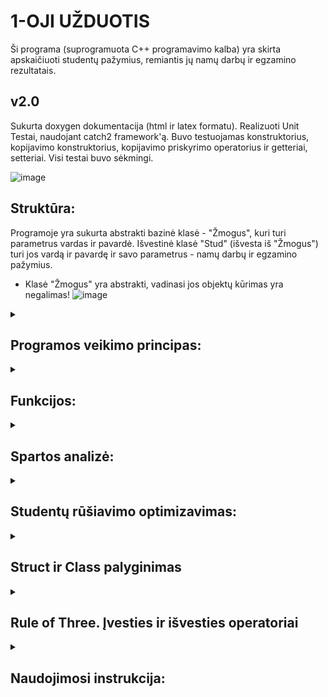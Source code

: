 <B> <h1> 1-OJI UŽDUOTIS </B> </h1>

Ši programa (suprogramuota C++ programavimo kalba) yra skirta apskaičiuoti studentų pažymius, remiantis jų namų darbų ir egzamino rezultatais.

<h2>
   <b>
      v2.0
   </b>
</h2>

Sukurta doxygen dokumentacija (html ir latex formatu).
Realizuoti Unit Testai, naudojant catch2 framework'ą. Buvo testuojamas konstruktorius, kopijavimo konstruktorius, kopijavimo priskyrimo operatorius ir getteriai, setteriai. Visi testai buvo sėkmingi.

![image](https://github.com/user-attachments/assets/40fdb6e1-5480-44fb-bfd9-8052c9693a9d)

<h2>
   <b>
      Struktūra:
   </b>
</h2>
Programoje yra sukurta abstrakti bazinė klasė - "Žmogus", kuri turi parametrus vardas ir pavardė. Išvestinė klasė "Stud" (išvesta iš "Žmogus") turi jos vardą ir pavardę ir savo parametrus - namų darbų ir egzamino pažymius.

* Klasė "Žmogus" yra abstrakti, vadinasi jos objektų kūrimas yra negalimas!
![image](https://github.com/user-attachments/assets/a93fbd6e-ca47-4508-b01e-496a0e28b065)


<details>
   <summary> <B> <h2> Programos veikimo principas:</B> </h2>
</summary>
1. Programa leidžia vartotojui pasirinkti, ar duomenys bus suvedami ranka, sugeneruojami atsitiktinai ar nuskaitomi iš failo. Duomenys - vardas, pavardė, namų darbų pažymys, egzamino pažymys.
   
   a) pasirinkus duomenis suvesti ranka prašoma nurodyti studentų ir namų darbų skaičių, tada vartotojas viską suveda pats;
   
   b) pasirinkus duomenis generuoti atsitiktinai, prašoma nurodyti studentų ir namų darbų skaičių, vartotojas suveda tik vardus ir pavardes, pažymiai             generuojami atsitiktinai;
   
   c) pasirinkus duomenis nuskaityti iš failo paprašoma suvesti failo pavadinimą;
3. Paklausiama, ar galutinio pažymio skaičiavimui norima naudoti namų darbų vidurkį ar medianą, tada atsižvelgiant į pasirinkimą apskaičiuojamas galutinis pažymis remiantis formule - 0.4×nd+0.6×egzaminas.
4. Paklausiama, ar vartotojas nori surūšiuoti studentų duomenis pagal vardą arba pavardę.
5. Duomenys yra išvedami, paklausus vartotojo, kaip juos nori išvesti - spausdinti terminale, įvesti į vieną failą ar suskirtyti studentus į "šaunuolius" ir "nevykelius" ir išvesti juos į du atskirus failus.
6. Išvedus duomenis programos veikimas baigiamas.
</details>

<details>
<summary> <B> <h2> Funkcijos:</B> </h2>
</summary>
   
   1. ndVidurkis(): apskaičiuoja namų darbų pažymių vidurkį.
2. ndMediana(): apskaičiuoja namų darbų pažymių medianą.
3. galutinis(): apskaičiuoja galutinį pažymį.
4. ivestiDuomenisRanka(): leidžia įvesti duomenis rankiniu būdu.
5. atsitiktiniaiPazymiai(): sugeneruoja atsitiktinius pažymius.
6. nuskaitytiFaila(): nuskaito duomenis iš failo.
7. spausdinti(): atspausdina studentų duomenis lentelėje (vardas, pavarde, galutinis).
8. isvestiFaila(): nuskaityti/suvesti duomenys išvedami į tekstinį failą.
9. generuotiFailus(): generuoja failus su atsitikitiniais duomenimis
10. paskirtytiStud(): isskirsto studentus pagal ju galutinį pažymį.
11. valymas(): atlaisvinama atmintis.
</details>

<details> <summary> <b> <h2> Spartos analizė: </b> </h4> </summary>

*Testavimo sistemos parametrai:*

CPU: 11th Gen Intel(R) Core(TM) i5-11300H

RAM: 8 GB

SSD: 475 GB

**Buvo atlikta programos spartos analizė penkiems skirtingiems sugeneruotiems failams (1000, 10000, 100000, 1000000, 10000000 įrašų):**
Visiems testavimams buvo pasirinktas galutinio pažymio skaičiavimas pagal *vidurkį* ir studentų rūšiavimas pagal *vardą*.
<details>
   <summary>
      <h3>
         Failų generavimo spartos analizė:
      </h3>
   </summary>
   
   ![image](https://github.com/user-attachments/assets/9b2335aa-042f-4e74-b613-a236f5905c81)
   ![image](https://github.com/user-attachments/assets/0d33a0b8-eab8-456f-b48b-06ab340990c4)
   ![image](https://github.com/user-attachments/assets/4fc01a72-447a-45f0-837c-71a21c1c6dce)
   ![image](https://github.com/user-attachments/assets/5525eee9-ce1e-417d-aeca-c6e2083b8a2a)
   ![image](https://github.com/user-attachments/assets/4addd01f-46b5-4600-9175-55a7e5564142)
</details>

<details>
   <summary>
      <h3>
         Failų testavimas (vektoriaus tipo konteinerio): 
      </h3>
   </summary>   
   
1000 įrašų spartos analizė:

![image](https://github.com/user-attachments/assets/fa562570-3a6a-4dd8-aba3-fe602a704517)

10000 įrašų spartos analizė:

![image](https://github.com/user-attachments/assets/6d633d3f-ecc5-49d8-87ef-6751f9e6764b)

100000 įrašų spartos analizė:

![image](https://github.com/user-attachments/assets/03ff09b3-f831-4c04-a3ed-b34af6a21192)

1000000 įrašų spartos analizė:

![image](https://github.com/user-attachments/assets/d17c1d3a-8584-4934-8229-dc4a25df9cf0)

10000000 įrašų spartos analizė:

![image](https://github.com/user-attachments/assets/2f8186ad-2641-4633-b1ea-7f152ad4a328)

</details>

<details>
   <summary>
      <h3>
         Failų testavimas (list tipo konteinerio):
      </h3>
   </summary>
   
   1000 įrašų spartos analizė:
   
   ![image](https://github.com/user-attachments/assets/111c876a-6bf1-4f39-af69-4eba2bc4a008)

   10000 įrašų spartos analizė:

   ![image](https://github.com/user-attachments/assets/d49d2f4b-659a-4aa5-8a3f-2ebd825fdf35)

   100000 įrašų spartos analizė:

   ![image](https://github.com/user-attachments/assets/a8a206da-dc9a-40ea-ac3d-9df25911d755)

   1000000 įrašų spartos analizė:

   ![image](https://github.com/user-attachments/assets/d876eccf-189a-4332-a265-8672e54939ca)

   10000000 įrašų spartos analizė:

   ![image](https://github.com/user-attachments/assets/e03b8bcb-b3bf-4318-a76c-d50ddd5e4483)

</details>

<details>
   <summary>
      <h3>
         Konteinerių palyginimas:
      </h3>
   </summary>
   
- 1000 irašų vector ir list spartos palyginimas:
   
| Operacija                          | Vector (s)  | List (s)  |
|------------------------------------|-------------|-----------|
| Nuskaitymas                        | 0,00342     | 0,01123   |
| Rūšiavimas                         | 0,00139     | 0,00069   |
| Paskirstymas                       | 0,00052     | 0,00046   |
| Išvedimas (šaunuoliai)             | 0,01230     | 0,00645   |
| Išvedimas (nevykėliai)             | 0,00550     | 0,00876   |

- 10000 irašų vector ir list spartos palyginimas:

| Operacija                          | Vector (s)  | List (s)  |
|------------------------------------|-------------|-----------|
| Nuskaitymas                        | 0,02844     | 0,03768   |
| Rūšiavimas                         | 0,00949     | 0,00313   |
| Paskirstymas                       | 0,00409     | 0,00341   |
| Išvedimas (šaunuoliai)             | 0,07898     | 0,08625   |
| Išvedimas (nevykėliai)             | 0,03133     | 0,03919   |

- 100000 irašų vector ir list spartos palyginimas:

| Operacija                          | Vector (s)  | List (s)  |
|------------------------------------|-------------|-----------|
| Nuskaitymas                        | 0,26184     | 0,26287   |
| Rūšiavimas                         | 0,11514     | 0,05506   |
| Paskirstymas                       | 0,04328     | 0,04822   |
| Išvedimas (šaunuoliai)             | 0,65213     | 0,66420   |
| Išvedimas (nevykėliai)             | 0,24594     | 0,28796   |

- 1000000 irašų vector ir list spartos palyginimas:

| Operacija                          | Vector (s)  | List (s)  |
|------------------------------------|-------------|-----------|
| Nuskaitymas                        | 2,45252     | 2,62928   |
| Rūšiavimas                         | 1,41259     | 0,78329   |
| Paskirstymas                       | 0,38858     | 0,44316   |
| Išvedimas (šaunuoliai)             | 5,50744     | 7,33919   |
| Išvedimas (nevykėliai)             | 2,63698     | 3,08263   |

- 10000000 irašų vector ir list spartos palyginimas:

| Operacija                          | Vector (s)  | List (s)  |
|------------------------------------|-------------|-----------|
| Nuskaitymas                        | 29,48737     | 25,16040   |
| Rūšiavimas                         | 17,41753     | 12,86151   |
| Paskirstymas                       | 7,73298     | 7,09569   |
| Išvedimas (šaunuoliai)             | 58,75183     | 56,86274   |
| Išvedimas (nevykėliai)             | 41,67963     | 39,59465   |


</details>
</details>

</details>

<details>
   <summary>
      <h2>
         <b>
            Studentų rūšiavimo optimizavimas:
         </b>
      </h2>
   </summary>

   ***1 strategija:***
   Bendro studentai konteinerio skaidymas į du naujus to paties tipo konteinerius: "šaunuolių" ir "nevykėlių". Studentas yra dviejuose konteineriuose: bendrame studentai ir viename iš suskaidytų (šaunuoliai arba nevykėliai). 

| Įrašų skaičius | Vector (s) | List (s) |
|----------------|------------|----------|
| 1000           | 0,00052    | 0,00046  |
| 10000          | 0,00409    | 0,00313  |
| 100000         | 0,04328    | 0,04822  |
| 1000000        | 0,38858    | 0,44316  |
| 10000000       | 7,73298    | 7,09569  |

   ***2 strategija:***
   Bendro studentų konteinerio skaidymas panaudojant tik vieną naują konteinerį: "nevykėliai". Tokiu būdu, jei studentas yra vargšiukas, jį turime įkelti į naująjį "nevykėlių" konteinerį ir ištrinti iš bendro studentai konteinerio. Studentai konteineryje liks tik šaunuoliai.

| Įrašų skaičius | Vector (s) | List (s) |
|----------------|------------|----------|
| 1000           | 0,01785    | 0,00070  |
| 10000          | 1,46294    | 0,00761  |
| 100000         | 138,39729    | 0,06321  |
| 1000000        | -    | 0,45251  |
| 10000000       | -    | 9,35102  |

   ***3 strategija:***
   Bendro studentų konteinerio skaidymas panaudojant 1-ą strategiją, įtraukiant į ją "efektyvius" darbo su konteineriais metodus.

   | Įrašų skaičius | Vector (s) | List (s) |
|----------------|------------|------------|
| 1000           | 0,00033    | 0,00052    |
| 10000          | 0,00460    | 0,00452    |
| 100000         | 0,03763    | 0,08442    |
| 1000000        | 0,43216    | 0,86780    |
| 10000000       | 6,91909    | 11,37723   |


</details>

<details>
   <summary>
      <h2>
         <b>
            Struct ir Class palyginimas
         </b>
      </h2>
   </summary>

   <details>
      <summary>
         <h3>
            <b>
               Programos spartos palygimas:
            </b>
         </h3>
      </summary>
      
- 100000 irašų struct ir class spartos palyginimas:

| Operacija                          | Struct (s)  | Class (s)  |
|------------------------------------|-------------|-----------|
| Nuskaitymas                        | 0,26569     | 1,53554   |
| Rūšiavimas                         | 0,12325     | 0,24837   |
| Paskirstymas                       | 0,04256     | 0,07276   |
| Išvedimas (šaunuoliai)             | 0,78536     | 0,83173   |
| Išvedimas (nevykėliai)             | 0,36876     | 0,36213   |

- 1000000 irašų struct ir class spartos palyginimas:

| Operacija                          | Vector (s)  | List (s)  |
|------------------------------------|-------------|-----------|
| Nuskaitymas                        | 2,72176     | 3,28820   |
| Rūšiavimas                         | 1,91250     | 3,03190   |
| Paskirstymas                       | 0,49343     | 0,67395   |
| Išvedimas (šaunuoliai)             | 8,77235     | 8,74437   |
| Išvedimas (nevykėliai)             | 6,48919     | 5,41000   |

      
   </details>

<details>
   <summary>
      <h3>
         <b>
            Kompiliatoriaus optimizavimo lygio analizė:
         </b>
      </h3>
   </summary>
         
   **Kompiliavimo greitis (s):**
         
| Optimizacijos lygis | Struct | Class |
|--------------------|--------|--------|
| *-o1*            | 4,58473 | 5,17492 |
| *-o2*            | 5,63571 | 5,53093 |
| *-o3*            | 5,43420 | 6,16581 |

   **Failo dydis (KB):**
   
   | Optimizacijos lygis | Struct | Class |
|--------------------|--------|-------|
| *-o1*            |    223  |  243  |
| *-o2*            |    212  |  233  |
| *-o3*            |    225  |  264  |

         
</details> 
</details>

<details>
   <summary>
      <h2>
         <b>
            Rule of Three. Įvesties ir išvesties operatoriai
         </b>
      </h2>
   </summary>

   **Rule of Three:**
   - Programoje realizuoti destruktorius, kopijavimo ir kopijavimo priskyrimo konstruktoriai.
   - Visų pirma studentui priskiriame vardą, pavardę, namų darbų ir egzamino pažymius.
   Tada tą sukurtą studentą (s) nukopijuojame į kitą (Stud s2 = s), jeigu teisingai viskas įvykdyta, tai s ir s2 parametrai turėtų sutapti. Iš testavimo nuotraukos galima matyti, kad taip ir yra.

   ![image](https://github.com/user-attachments/assets/55fd44d5-520b-482a-be82-cb3d1b3fe059)

   - Norint ištestuoti kopijavimo priskyrimo konstruktorių reikia sukurti naują objektą (Stud s3) ir priskirti jam mūsų jau turimą studentą (s3 = s). Vėl patikriname ar s ir s3 parametrai sutampa. Iš testavimo nuotraukos galima matyti, kad taip ir yra.
     
   ![image](https://github.com/user-attachments/assets/c7ccaabf-b11d-4100-ba90-4a523794307e)

   - Tada pakeičiama studento (s) parametus - vardą ir pavardę, tikriname ar jo kopijos pasikeitė, ar ne. Jos neturėtų būti pasikeitusios.
     
   ![image](https://github.com/user-attachments/assets/a1f7f628-45fb-44fd-b4bd-b3c4bb55ea74)

   *Pastaba:* pirmuose keturiuose testuose tikrinome, ar vardas/pavardė sutampa su senomis studento (s) reikšmėmis, paskutiniuose dviejuose tikrinome ar kopijų reikšmės yra lygios naujam studento (s) vardui ir pavardei. Taip nėra, vadinasi kopijavimo ir kopijavimo priskyrimo veikia tinkamai.

**Įvesties ir išvesties operatoriai:**
*Įvesties:*
- Perdengtas įvesties operatorius ">>", dabar programoje vietoje sudėtingų ivedimo ciklų duomenų įvedimo funkcijoje galima tiesiog panaudoti perdengtą įvesties operatorių, kuris yra apibrėžtas Stud.h faile. Perdengtame operatoriuje įvedama - studento vardas, pavarde, namų darbų skaičius, namų darbų ir egzamino pažymiai.
- Šis operatorius programoje yra panaudojamas norint įvesti studentų duomenis ranka.

*Išvesties:*
- Perdengtas išvesties operatorius "<<", dabar programoje norint išvesti studento duomenis yra panaudojamas šis operatorius, jis atrodo taip (žr. nuotrauką apačioje), jis išspausdina studento vardą, pavardę, egzamino rezultatą ir namų darbų pažymius. Jį galima panaudoti tiek išspausdinti duomenis ekrane/terminale, tiek išvesti į failą (gali prireikti daugiau formatavimo).
  
   ![image](https://github.com/user-attachments/assets/d4337712-a52a-4da1-ae8b-d88ae911afa0)


   
</details>

<details>
   <summary>
      <h2>
         <b>
            Naudojimosi instrukcija:
         </b>
      </h2>
   </summary>

***Naudojant kompiliarorių:***
1. Sekti nurodymus https://code.visualstudio.com/docs/cpp/config-mingw t. y. parsisiųsti VSCode ir reikalingą kompiliarių.
2. Parsisiuntus projekto kodą ir jį atsidarius VSCode terminale paleisti komandą g++ header.h Stud.cpp Stud.h main.cpp -o programa.exe (čia sukompiliuojama), o norint paleisti naudoti komandą ./programa

***Naudojant CMake:***
1. Parsisiųsti CMake, sekant nurodymus https://cmake.org/download/ ir įsidiegti.
2. Terminale paeiliuj paleisti šias komandas (arba aplanko, kurį norite naudoti viduje paleisti "run.bat" failą, tada komandų terminale leisti nereikės):
      * cmake CMakeLists.txt
      * cmake --build .
      * cmake --install .
      * cd Debug\
3. Aplanke, turėjo atsirasti dar vienas aplankas, pavadinimu "Debug", paspaudus ant jo rasite programą - "studentai", paspaudus ant jos galėsite naudotis programa.
</details>
